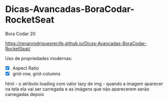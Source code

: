 # Dicas-Avancadas-BoraCodar-RocketSeat
Bora Codar 20

https://renanrodriguesrecife.github.io/Dicas-Avancadas-BoraCodar-RocketSeat/

Uso de propriedades modernas:

- [x] Aspect Ratio
- [x] grid-row, grid-columns

html - o atributo loading com valor lazy de img - quando a imagem aparecer na tela ela vai ser carregada e as imágens que não aparecerem serão carregadas depois
